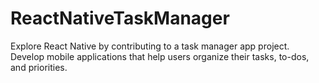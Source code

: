 # ReactNativeTaskManager
Explore React Native by contributing to a task manager app project. Develop mobile applications that help users organize their tasks, to-dos, and priorities.
